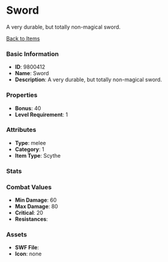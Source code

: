 # Sword

A very durable, but totally non-magical sword.

[Back to Items](../items.md)

### Basic Information

- **ID**: 9800412
- **Name**: Sword
- **Description**: A very durable, but totally non-magical sword.

### Properties

- **Bonus**: 40
- **Level Requirement**: 1

### Attributes

- **Type**: melee     
- **Category**: 1
- **Item Type**: Scythe

### Stats


### Combat Values

- **Min Damage**: 60
- **Max Damage**: 80
- **Critical**: 20
- **Resistances**: 

### Assets

- **SWF File**: 
- **Icon**: none


